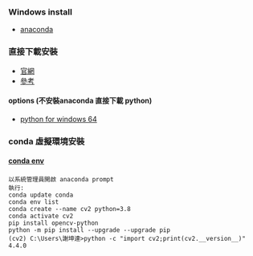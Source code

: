 ### Windows install
* [anaconda](https://www.anaconda.com/download)
### 直接下載安裝
* [官網](https://opencv.org/releases/)
* [參考](https://zhuanlan.zhihu.com/p/629146861)
#### options (不安裝anaconda 直接下載 python)
* [python for windows 64](https://www.python.org/downloads/windows/)
### conda 虛擬環境安裝
#### [conda env](https://medium.com/python4u/%E7%94%A8conda%E5%BB%BA%E7%AB%8B%E5%8F%8A%E7%AE%A1%E7%90%86python%E8%99%9B%E6%93%AC%E7%92%B0%E5%A2%83-b61fd2a76566)
```
以系統管理員開啟 anaconda prompt 
執行:
conda update conda
conda env list
conda create --name cv2 python=3.8
conda activate cv2
pip install opencv-python
python -m pip install --upgrade --upgrade pip
(cv2) C:\Users\謝坤達>python -c "import cv2;print(cv2.__version__)"
4.4.0
```
